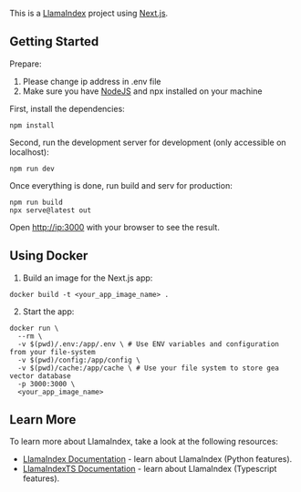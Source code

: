 This is a [LlamaIndex](https://www.llamaindex.ai/) project using [Next.js](https://nextjs.org/).

## Getting Started

Prepare: 
1. Please change ip address in .env file
2. Make sure you have [NodeJS](https://nodejs.org/en/download/package-manager) and npx installed on your machine

First, install the dependencies:

```
npm install
```

Second, run the development server for development (only accessible on localhost):

```
npm run dev
```

Once everything is done, run build and serv for production:
```
npm run build
npx serve@latest out
```

Open [http://ip:3000](http://ip:3000) with your browser to see the result.


## Using Docker

1. Build an image for the Next.js app:

```
docker build -t <your_app_image_name> .
```

2. Start the app:

```
docker run \
  --rm \
  -v $(pwd)/.env:/app/.env \ # Use ENV variables and configuration from your file-system
  -v $(pwd)/config:/app/config \
  -v $(pwd)/cache:/app/cache \ # Use your file system to store gea vector database
  -p 3000:3000 \
  <your_app_image_name>
```

## Learn More

To learn more about LlamaIndex, take a look at the following resources:

- [LlamaIndex Documentation](https://docs.llamaindex.ai) - learn about LlamaIndex (Python features).
- [LlamaIndexTS Documentation](https://ts.llamaindex.ai) - learn about LlamaIndex (Typescript features).
